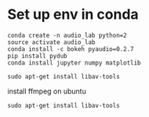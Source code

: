 # Set up env in conda
```
conda create -n audio_lab python=2
source activate audio_lab
conda install -c bokeh pyaudio=0.2.7
pip install pydub
conda install jupyter numpy matplotlib

sudo apt-get install libav-tools
```

install ffmpeg on ubuntu
```
sudo apt-get install libav-tools
```


